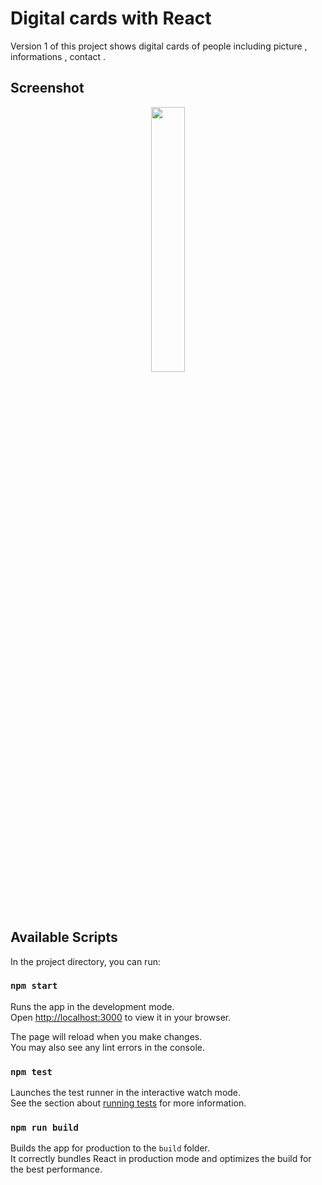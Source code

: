 # Digital cards with React

Version 1 of this project shows digital cards of people including picture , informations , contact .

## Screenshot

<p align="center" width="100%">
    <img width="33%" src="https://user-images.githubusercontent.com/46926963/208200568-0703292a-a51c-42bb-9754-2e786e0c1dc3.png">
</p>

## Available Scripts

In the project directory, you can run:

### `npm start`

Runs the app in the development mode.\
Open [http://localhost:3000](http://localhost:3000) to view it in your browser.

The page will reload when you make changes.\
You may also see any lint errors in the console.

### `npm test`

Launches the test runner in the interactive watch mode.\
See the section about [running tests](https://facebook.github.io/create-react-app/docs/running-tests) for more information.

### `npm run build`

Builds the app for production to the `build` folder.\
It correctly bundles React in production mode and optimizes the build for the best performance.

